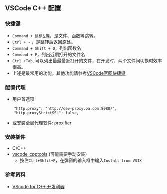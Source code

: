 ## VSCode C++ 配置


### 快捷键
- `Command + 鼠标左键`，是文件、函数等跳转。
- `Ctrl + -` ，是跳转后返回原处。
- `Command + Shift + O`，列出函数名
- `Command + P`，列出近期打开的文件名
- `Ctrl +Tab`, 可以列出最最最近打开的文件，在开发时，两个文件间切换时效率很高。
- 上述是最常用的功能。其他功能请参考[VSCode官网快捷键](https://code.visualstudio.com/shortcuts/keyboard-shortcuts-macos.pdf)

### 配置代理
- 用户首选项
```
    "http.proxy": "http://dev-proxy.oa.com:8080/",
    "http.proxyStrictSSL": false,
```

- 或安装全局代理软件: proxifier

### 安装插件
- C/C++
- [vscode_cpptools](https://github.com/Microsoft/vscode-cpptools/releases) (可能需要手动安装)
    - 按住`Ctrl+Shfit+P`，在弹窗的输入框中输入`Install from VSIX` 





### 参考资料
- [VScode for C++ 开发利器](http://km.oa.com/group/626/articles/show/359056?kmref=search&from_page=1&no=1)

